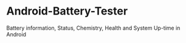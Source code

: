 Android-Battery-Tester
======================

Battery information, Status, Chemistry, Health and System Up-time in Android
